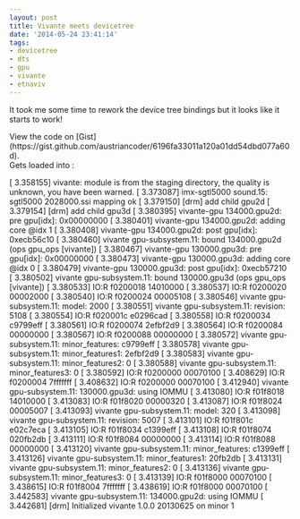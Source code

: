 ```yaml
---
layout: post
title: Vivante meets devicetree
date: '2014-05-24 23:41:14'
tags:
- devicetree
- dts
- gpu
- vivante
- etnaviv
---
```



It took me some time to rework the device tree bindings but it looks like it starts to work!

<div class="oembed-gist"><script src="https://gist.github.com/austriancoder/6196fa33011a120a01dd54dbd077a60d.js"></script><noscript>View the code on [Gist](https://gist.github.com/austriancoder/6196fa33011a120a01dd54dbd077a60d).</noscript></div>Gets loaded into :

[ 3.358155] vivante: module is from the staging directory, the quality is unknown, you have been warned.
 [ 3.373087] imx-sgtl5000 sound.15: sgtl5000 2028000.ssi mapping ok
 [ 3.379150] [drm] add child gpu2d
 [ 3.379154] [drm] add child gpu3d
 [ 3.380395] vivante-gpu 134000.gpu2d: pre gpu[idx]: 0x00000000
 [ 3.380401] vivante-gpu 134000.gpu2d: adding core @idx 1
 [ 3.380408] vivante-gpu 134000.gpu2d: post gpu[idx]: 0xecb56c10
 [ 3.380460] vivante gpu-subsystem.11: bound 134000.gpu2d (ops gpu_ops [vivante])
 [ 3.380467] vivante-gpu 130000.gpu3d: pre gpu[idx]: 0x00000000
 [ 3.380473] vivante-gpu 130000.gpu3d: adding core @idx 0
 [ 3.380479] vivante-gpu 130000.gpu3d: post gpu[idx]: 0xecb57210
 [ 3.380502] vivante gpu-subsystem.11: bound 130000.gpu3d (ops gpu_ops [vivante])
 [ 3.380533] IO:R f0200018 14010000
 [ 3.380537] IO:R f0200020 00002000
 [ 3.380540] IO:R f0200024 00005108
 [ 3.380546] vivante gpu-subsystem.11: model: 2000
 [ 3.380551] vivante gpu-subsystem.11: revision: 5108
 [ 3.380554] IO:R f020001c e0296cad
 [ 3.380558] IO:R f0200034 c9799eff
 [ 3.380561] IO:R f0200074 2efbf2d9
 [ 3.380564] IO:R f0200084 00000000
 [ 3.380567] IO:R f0200088 00000000
 [ 3.380572] vivante gpu-subsystem.11: minor_features: c9799eff
 [ 3.380578] vivante gpu-subsystem.11: minor_features1: 2efbf2d9
 [ 3.380583] vivante gpu-subsystem.11: minor_features2: 0
 [ 3.380588] vivante gpu-subsystem.11: minor_features3: 0
 [ 3.380592] IO:R f0200000 00070100
 [ 3.408629] IO:R f0200004 7fffffff
 [ 3.408632] IO:R f0200000 00070100
 [ 3.412940] vivante gpu-subsystem.11: 130000.gpu3d: using IOMMU
 [ 3.413080] IO:R f01f8018 14010000
 [ 3.413083] IO:R f01f8020 00000320
 [ 3.413087] IO:R f01f8024 00005007
 [ 3.413093] vivante gpu-subsystem.11: model: 320
 [ 3.413098] vivante gpu-subsystem.11: revision: 5007
 [ 3.413101] IO:R f01f801c e02c7eca
 [ 3.413105] IO:R f01f8034 c1399eff
 [ 3.413108] IO:R f01f8074 020fb2db
 [ 3.413111] IO:R f01f8084 00000000
 [ 3.413114] IO:R f01f8088 00000000
 [ 3.413120] vivante gpu-subsystem.11: minor_features: c1399eff
 [ 3.413126] vivante gpu-subsystem.11: minor_features1: 20fb2db
 [ 3.413131] vivante gpu-subsystem.11: minor_features2: 0
 [ 3.413136] vivante gpu-subsystem.11: minor_features3: 0
 [ 3.413139] IO:R f01f8000 00070100
 [ 3.438615] IO:R f01f8004 7fffffff
 [ 3.438619] IO:R f01f8000 00070100
 [ 3.442583] vivante gpu-subsystem.11: 134000.gpu2d: using IOMMU
 [ 3.442681] [drm] Initialized vivante 1.0.0 20130625 on minor 1
